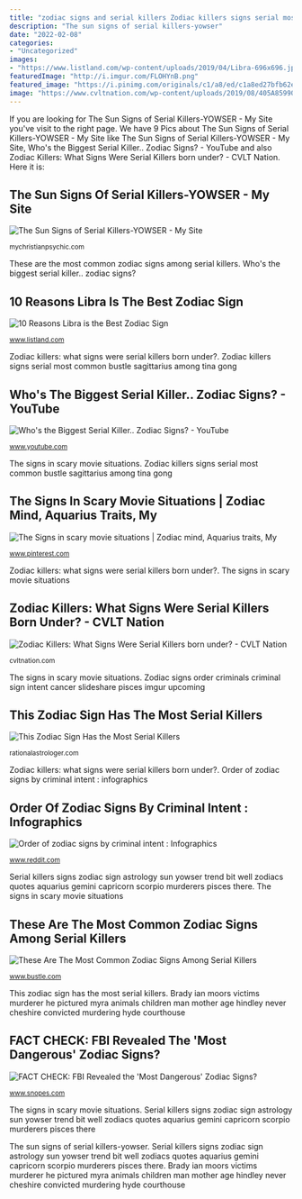 ```yaml
---
title: "zodiac signs and serial killers Zodiac killers signs serial most common bustle sagittarius among tina gong"
description: "The sun signs of serial killers-yowser"
date: "2022-02-08"
categories:
- "Uncategorized"
images:
- "https://www.listland.com/wp-content/uploads/2019/04/Libra-696x696.jpg"
featuredImage: "http://i.imgur.com/FLOHYnB.png"
featured_image: "https://i.pinimg.com/originals/c1/a8/ed/c1a8ed27bfb62ec198e852d72cd4e621.jpg"
image: "https://www.cvltnation.com/wp-content/uploads/2019/08/405A859900000578-4508756-Moors_Murderer_Ian_Brady_pictured_died_at_the_age_of_79_on_Monda-a-2_1494916170602-750x520.jpg"
---
```


If you are looking for The Sun Signs of Serial Killers-YOWSER - My Site you've visit to the right page. We have 9 Pics about The Sun Signs of Serial Killers-YOWSER - My Site like The Sun Signs of Serial Killers-YOWSER - My Site, Who&#039;s the Biggest Serial Killer.. Zodiac Signs? - YouTube and also Zodiac Killers: What Signs Were Serial Killers born under? - CVLT Nation. Here it is:

## The Sun Signs Of Serial Killers-YOWSER - My Site

![The Sun Signs of Serial Killers-YOWSER - My Site](http://mychristianpsychic.com/wp-content/uploads/2017/07/serial-killers-one.jpg "10 reasons libra is the best zodiac sign")

<small>mychristianpsychic.com</small>

These are the most common zodiac signs among serial killers. Who&#039;s the biggest serial killer.. zodiac signs?

## 10 Reasons Libra Is The Best Zodiac Sign

![10 Reasons Libra is the Best Zodiac Sign](https://www.listland.com/wp-content/uploads/2019/04/Libra-696x696.jpg "Order of zodiac signs by criminal intent : infographics")

<small>www.listland.com</small>

Zodiac killers: what signs were serial killers born under?. Zodiac killers signs serial most common bustle sagittarius among tina gong

## Who&#039;s The Biggest Serial Killer.. Zodiac Signs? - YouTube

![Who&#039;s the Biggest Serial Killer.. Zodiac Signs? - YouTube](https://i.ytimg.com/vi/gQVvJFwSKW4/maxresdefault.jpg "Signs situations zodiac scary sign movie aquarius traits uploaded user astrology")

<small>www.youtube.com</small>

The signs in scary movie situations. Zodiac killers signs serial most common bustle sagittarius among tina gong

## The Signs In Scary Movie Situations | Zodiac Mind, Aquarius Traits, My

![The Signs in scary movie situations | Zodiac mind, Aquarius traits, My](https://i.pinimg.com/originals/c1/a8/ed/c1a8ed27bfb62ec198e852d72cd4e621.jpg "These are the most common zodiac signs among serial killers")

<small>www.pinterest.com</small>

Zodiac killers: what signs were serial killers born under?. The signs in scary movie situations

## Zodiac Killers: What Signs Were Serial Killers Born Under? - CVLT Nation

![Zodiac Killers: What Signs Were Serial Killers born under? - CVLT Nation](https://www.cvltnation.com/wp-content/uploads/2019/08/405A859900000578-4508756-Moors_Murderer_Ian_Brady_pictured_died_at_the_age_of_79_on_Monda-a-2_1494916170602-750x520.jpg "Fact check: fbi revealed the &#039;most dangerous&#039; zodiac signs?")

<small>cvltnation.com</small>

The signs in scary movie situations. Zodiac signs order criminals criminal sign intent cancer slideshare pisces imgur upcoming

## This Zodiac Sign Has The Most Serial Killers

![This Zodiac Sign Has the Most Serial Killers](https://rationalastrologer.com/content/images/2021/04/Sun-Sign.jpg "Signs zodiac serial killer")

<small>rationalastrologer.com</small>

Zodiac killers: what signs were serial killers born under?. Order of zodiac signs by criminal intent : infographics

## Order Of Zodiac Signs By Criminal Intent : Infographics

![Order of zodiac signs by criminal intent : Infographics](http://i.imgur.com/FLOHYnB.png "Signs situations zodiac scary sign movie aquarius traits uploaded user astrology")

<small>www.reddit.com</small>

Serial killers signs zodiac sign astrology sun yowser trend bit well zodiacs quotes aquarius gemini capricorn scorpio murderers pisces there. The signs in scary movie situations

## These Are The Most Common Zodiac Signs Among Serial Killers

![These Are The Most Common Zodiac Signs Among Serial Killers](https://imgix.bustle.com/uploads/image/2018/7/19/20372a08-269c-414a-b2bf-b7ee721ca0b6-sagittarius-tina-gong.png?w=646&amp;fit=max&amp;auto=format&amp;q=70 "Zodiac signs fbi most dangerous criminal revealed crimes snopes")

<small>www.bustle.com</small>

This zodiac sign has the most serial killers. Brady ian moors victims murderer he pictured myra animals children man mother age hindley never cheshire convicted murdering hyde courthouse

## FACT CHECK: FBI Revealed The &#039;Most Dangerous&#039; Zodiac Signs?

![FACT CHECK: FBI Revealed the &#039;Most Dangerous&#039; Zodiac Signs?](https://us-east-1.tchyn.io/snopes-production/uploads/2016/05/FBI-zodiac-signs-commit-crimes.jpg "The sun signs of serial killers-yowser")

<small>www.snopes.com</small>

The signs in scary movie situations. Serial killers signs zodiac sign astrology sun yowser trend bit well zodiacs quotes aquarius gemini capricorn scorpio murderers pisces there

The sun signs of serial killers-yowser. Serial killers signs zodiac sign astrology sun yowser trend bit well zodiacs quotes aquarius gemini capricorn scorpio murderers pisces there. Brady ian moors victims murderer he pictured myra animals children man mother age hindley never cheshire convicted murdering hyde courthouse
